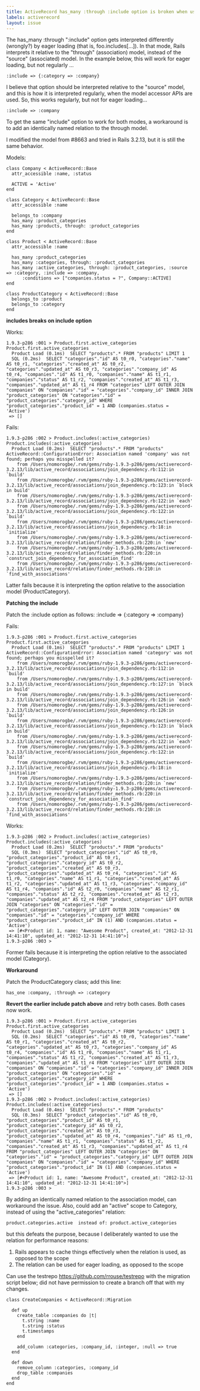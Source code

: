 ```yaml
---
title: ActiveRecord has_many :through :include option is broken when using includes
labels: activerecord
layout: issue
---
```


The has_many :through ":include" option gets interpreted differently (wrongly?) by eager loading (that is, foo.includes[…]).
In that mode, Rails interprets it relative to the "through" (association) model, instead of the "source" (associated) model.
In the example below, this will work for eager loading, but not regularly …  

```
:include => {:category => :company}
```

I believe that option should be interpreted relative to the "source" model, and this is how it is interpreted regularly, when the model accessor APIs are used.
So, this works regularly, but not for eager loading… 

```
:include => :company
```

To get the same "include" option to work for both modes, a workaround is to add an identically named relation to the through model.

I modified the model from #8663 and tried in Rails 3.2.13, but it is still the same behavior.

Models:

```
class Company < ActiveRecord::Base
  attr_accessible :name, :status

  ACTIVE = 'Active'
end

class Category < ActiveRecord::Base
  attr_accessible :name

  belongs_to :company
  has_many :product_categories
  has_many :products, through: :product_categories
end

class Product < ActiveRecord::Base
  attr_accessible :name

  has_many :product_categories
  has_many :categories, through: :product_categories
  has_many :active_categories, through: :product_categories, :source => :category, :include => :company,
      :conditions => ["companies.status = ?", Company::ACTIVE]
end

class ProductCategory < ActiveRecord::Base
  belongs_to :product
  belongs_to :category
end
```

**includes breaks on include option**

Works: 

```
1.9.3-p286 :001 > Product.first.active_categories
Product.first.active_categories
  Product Load (0.1ms)  SELECT "products".* FROM "products" LIMIT 1
  SQL (0.2ms)  SELECT "categories"."id" AS t0_r0, "categories"."name" AS t0_r1, "categories"."created_at" AS t0_r2, "categories"."updated_at" AS t0_r3, "categories"."company_id" AS t0_r4, "companies"."id" AS t1_r0, "companies"."name" AS t1_r1, "companies"."status" AS t1_r2, "companies"."created_at" AS t1_r3, "companies"."updated_at" AS t1_r4 FROM "categories" LEFT OUTER JOIN "companies" ON "companies"."id" = "categories"."company_id" INNER JOIN "product_categories" ON "categories"."id" = "product_categories"."category_id" WHERE "product_categories"."product_id" = 1 AND (companies.status = 'Active')
 => [] 
```

Fails: 

```
1.9.3-p286 :002 > Product.includes(:active_categories)
Product.includes(:active_categories)
  Product Load (0.2ms)  SELECT "products".* FROM "products" 
ActiveRecord::ConfigurationError: Association named 'company' was not found; perhaps you misspelled it?
    from /Users/nomorogbe/.rvm/gems/ruby-1.9.3-p286/gems/activerecord-3.2.13/lib/active_record/associations/join_dependency.rb:112:in `build'
    from /Users/nomorogbe/.rvm/gems/ruby-1.9.3-p286/gems/activerecord-3.2.13/lib/active_record/associations/join_dependency.rb:123:in `block in build'
    from /Users/nomorogbe/.rvm/gems/ruby-1.9.3-p286/gems/activerecord-3.2.13/lib/active_record/associations/join_dependency.rb:122:in `each'
    from /Users/nomorogbe/.rvm/gems/ruby-1.9.3-p286/gems/activerecord-3.2.13/lib/active_record/associations/join_dependency.rb:122:in `build'
    from /Users/nomorogbe/.rvm/gems/ruby-1.9.3-p286/gems/activerecord-3.2.13/lib/active_record/associations/join_dependency.rb:18:in `initialize'
    from /Users/nomorogbe/.rvm/gems/ruby-1.9.3-p286/gems/activerecord-3.2.13/lib/active_record/relation/finder_methods.rb:220:in `new'
    from /Users/nomorogbe/.rvm/gems/ruby-1.9.3-p286/gems/activerecord-3.2.13/lib/active_record/relation/finder_methods.rb:220:in `construct_join_dependency_for_association_find'
    from /Users/nomorogbe/.rvm/gems/ruby-1.9.3-p286/gems/activerecord-3.2.13/lib/active_record/relation/finder_methods.rb:210:in `find_with_associations'
```

Latter fails because it is interpreting the option relative to the association model (ProductCategory).

**Patching the include**

Patch the :include option as follows: :include => {:category => :company}

Fails: 

```
1.9.3-p286 :001 > Product.first.active_categories
Product.first.active_categories
  Product Load (0.1ms)  SELECT "products".* FROM "products" LIMIT 1
ActiveRecord::ConfigurationError: Association named 'category' was not found; perhaps you misspelled it?
    from /Users/nomorogbe/.rvm/gems/ruby-1.9.3-p286/gems/activerecord-3.2.13/lib/active_record/associations/join_dependency.rb:112:in `build'
    from /Users/nomorogbe/.rvm/gems/ruby-1.9.3-p286/gems/activerecord-3.2.13/lib/active_record/associations/join_dependency.rb:127:in `block in build'
    from /Users/nomorogbe/.rvm/gems/ruby-1.9.3-p286/gems/activerecord-3.2.13/lib/active_record/associations/join_dependency.rb:126:in `each'
    from /Users/nomorogbe/.rvm/gems/ruby-1.9.3-p286/gems/activerecord-3.2.13/lib/active_record/associations/join_dependency.rb:126:in `build'
    from /Users/nomorogbe/.rvm/gems/ruby-1.9.3-p286/gems/activerecord-3.2.13/lib/active_record/associations/join_dependency.rb:123:in `block in build'
    from /Users/nomorogbe/.rvm/gems/ruby-1.9.3-p286/gems/activerecord-3.2.13/lib/active_record/associations/join_dependency.rb:122:in `each'
    from /Users/nomorogbe/.rvm/gems/ruby-1.9.3-p286/gems/activerecord-3.2.13/lib/active_record/associations/join_dependency.rb:122:in `build'
    from /Users/nomorogbe/.rvm/gems/ruby-1.9.3-p286/gems/activerecord-3.2.13/lib/active_record/associations/join_dependency.rb:18:in `initialize'
    from /Users/nomorogbe/.rvm/gems/ruby-1.9.3-p286/gems/activerecord-3.2.13/lib/active_record/relation/finder_methods.rb:220:in `new'
    from /Users/nomorogbe/.rvm/gems/ruby-1.9.3-p286/gems/activerecord-3.2.13/lib/active_record/relation/finder_methods.rb:220:in `construct_join_dependency_for_association_find'
    from /Users/nomorogbe/.rvm/gems/ruby-1.9.3-p286/gems/activerecord-3.2.13/lib/active_record/relation/finder_methods.rb:210:in `find_with_associations'
```

Works: 

```
1.9.3-p286 :002 > Product.includes(:active_categories)
Product.includes(:active_categories)
  Product Load (0.2ms)  SELECT "products".* FROM "products" 
  SQL (0.3ms)  SELECT "product_categories"."id" AS t0_r0, "product_categories"."product_id" AS t0_r1, "product_categories"."category_id" AS t0_r2, "product_categories"."created_at" AS t0_r3, "product_categories"."updated_at" AS t0_r4, "categories"."id" AS t1_r0, "categories"."name" AS t1_r1, "categories"."created_at" AS t1_r2, "categories"."updated_at" AS t1_r3, "categories"."company_id" AS t1_r4, "companies"."id" AS t2_r0, "companies"."name" AS t2_r1, "companies"."status" AS t2_r2, "companies"."created_at" AS t2_r3, "companies"."updated_at" AS t2_r4 FROM "product_categories" LEFT OUTER JOIN "categories" ON "categories"."id" = "product_categories"."category_id" LEFT OUTER JOIN "companies" ON "companies"."id" = "categories"."company_id" WHERE "product_categories"."product_id" IN (1) AND (companies.status = 'Active')
 => [#<Product id: 1, name: "Awesome Product", created_at: "2012-12-31 14:41:10", updated_at: "2012-12-31 14:41:10">] 
1.9.3-p286 :003 > 
```

Former fails because it is interpreting the option relative to the associated model (Category).

**Workaround**

Patch the ProductCategory class; add this line: 

```
has_one :company, :through => :category
```

**Revert the earlier include patch above** and retry both cases. Both cases now work.

```
1.9.3-p286 :001 > Product.first.active_categories
Product.first.active_categories
  Product Load (0.2ms)  SELECT "products".* FROM "products" LIMIT 1
  SQL (0.2ms)  SELECT "categories"."id" AS t0_r0, "categories"."name" AS t0_r1, "categories"."created_at" AS t0_r2, "categories"."updated_at" AS t0_r3, "categories"."company_id" AS t0_r4, "companies"."id" AS t1_r0, "companies"."name" AS t1_r1, "companies"."status" AS t1_r2, "companies"."created_at" AS t1_r3, "companies"."updated_at" AS t1_r4 FROM "categories" LEFT OUTER JOIN "companies" ON "companies"."id" = "categories"."company_id" INNER JOIN "product_categories" ON "categories"."id" = "product_categories"."category_id" WHERE "product_categories"."product_id" = 1 AND (companies.status = 'Active')
 => [] 
1.9.3-p286 :002 > Product.includes(:active_categories)
Product.includes(:active_categories)
  Product Load (0.4ms)  SELECT "products".* FROM "products" 
  SQL (0.3ms)  SELECT "product_categories"."id" AS t0_r0, "product_categories"."product_id" AS t0_r1, "product_categories"."category_id" AS t0_r2, "product_categories"."created_at" AS t0_r3, "product_categories"."updated_at" AS t0_r4, "companies"."id" AS t1_r0, "companies"."name" AS t1_r1, "companies"."status" AS t1_r2, "companies"."created_at" AS t1_r3, "companies"."updated_at" AS t1_r4 FROM "product_categories" LEFT OUTER JOIN "categories" ON "categories"."id" = "product_categories"."category_id" LEFT OUTER JOIN "companies" ON "companies"."id" = "categories"."company_id" WHERE "product_categories"."product_id" IN (1) AND (companies.status = 'Active')
 => [#<Product id: 1, name: "Awesome Product", created_at: "2012-12-31 14:41:10", updated_at: "2012-12-31 14:41:10">] 
1.9.3-p286 :003 > 
```

By adding an identically named relation to the association model, can workaround the issue.
Also, could add an "active" scope to Category, instead of using the "active_categories" relation:

```
product.categories.active  instead of: product.active_categories
```

but this defeats the purpose, because I deliberately wanted to use the relation for performance reasons:
1. Rails appears to cache things effectively when the relation is  used, as opposed to the scope
2. The relation can be used for eager loading, as opposed to the scope

Can use the testrepo https://github.com/rrouse/testrepo with the migration script below; did not have permission to create a branch off that with my changes.

```
class CreateCompanies < ActiveRecord::Migration

  def up
    create_table :companies do |t|
      t.string :name
      t.string :status
      t.timestamps
    end

    add_column :categories, :company_id, :integer, :null => true
  end

  def down
    remove_column :categories, :company_id
    drop_table :companies
  end
end
```

